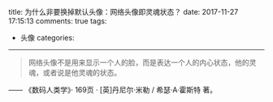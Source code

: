 title: 为什么非要换掉默认头像：网络头像即灵魂状态？
date: 2017-11-27 17:15:13 
comments: true 
tags: 
 - 头像
categories: 

----------

> 网络头像不是用来显示一个人的脸，而是表达一个人的内心状态，他的灵魂，或者说是他灵魂的状态。
>
—— 《数码人类学》· 169页 · [英]丹尼尔·米勒 / 希瑟·A·霍斯特 著。

<!-- more -->

